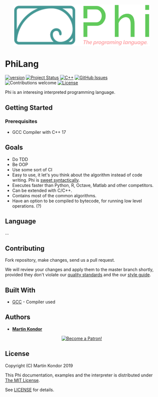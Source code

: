 <p align="center">
  <img src="https://github.com/MartinKondor/PhiLang/blob/master/docs/logo.png" width="450">
</p>

# PhiLang

[![version](https://img.shields.io/badge/version-2019.12-red.svg)](https://github.com/MartinKondor/PhiLang) [![Project Status](https://img.shields.io/badge/status-beta-red.svg)](https://github.com/MartinKondor/PhiLang) [![C++](https://img.shields.io/badge/C++-17-blue.svg)](https://github.com/MartinKondor/PhiLang) [![GitHub Issues](https://img.shields.io/github/issues/MartinKondor/PhiLang.svg)](https://github.com/MartinKondor/PhiLang/issues) ![Contributions welcome](https://img.shields.io/badge/contributions-welcome-blue.svg) [![License](https://img.shields.io/badge/license-MIT-blue.svg)](https://github.com/MartinKondor/PhiLang/edit/master/LICENSE)

Phi is an interesing interpreted programming language.

## Getting Started

### Prerequisites

* GCC Compiler with C++ 17

## Goals

* Do TDD
* Be OOP
* Use some sort of CI
* Easy to use, it let's you think about the algorithm instead of code writing. Phi is [sweet syntactically](https://en.wikipedia.org/wiki/Syntactic_sugar).
* Executes faster than Python, R, Octave, Matlab and other competitors.
* Can be extended with C/C++.
* Contains most of the common algorithms.
* Have an option to be compiled to bytecode, for running low level operations. (?)

## Language

...

## Contributing

Fork repository, make changes, send us a pull request.

We will review your changes and apply them to the master branch shortly, provided they don't violate our [quality standards](https://github.com/MartinKondor/PhiLang/blob/master/docs/CODE_OF_CONDUCT.md) and the our [style guide](https://github.com/MartinKondor/PhiLang/blob/master/docs/CODE_STYLE_GUIDE.md).

## Built With

* [GCC](https://gcc.gnu.org/) - Compiler used

## Authors

* **[Martin Kondor](https://github.com/MartinKondor)**

<p align="center"><a href="https://www.patreon.com/bePatron?u=17006186" data-patreon-widget-type="become-patron-button"><img width="222" class="img-responsive" alt="Become a Patron!" title="Become a Patron!" src="https://martinkondor.github.io/img/become_a_patron_button.png"></a></p>

## License

Copyright (C) Martin Kondor 2019

This Phi documentation, examples and the interpreter is distributed under [The MIT License](http://www.opensource.org/licenses/MIT).

See [LICENSE](LICENSE) for details.
